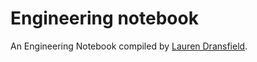 # Engineering notebook

An Engineering Notebook compiled by [Lauren Dransfield](https://www.linkedin.com/in/ladransfield/).